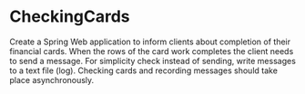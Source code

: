 # CheckingCards
Create a Spring Web application to inform clients about
completion of their financial cards. When the rows of the card work
completes the client needs to send a message. For simplicity
check instead of sending, write messages to a text file
(log). Checking cards and recording messages should take place
asynchronously.
